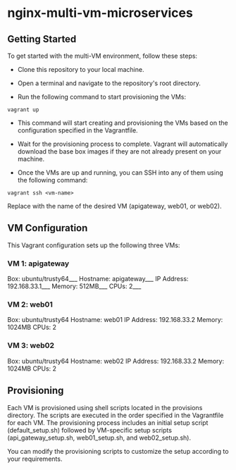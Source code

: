 # nginx-multi-vm-microservices

## Getting Started
To get started with the multi-VM environment, follow these steps:

- Clone this repository to your local machine.

- Open a terminal and navigate to the repository's root directory.

- Run the following command to start provisioning the VMs:

```
vagrant up
```

- This command will start creating and provisioning the VMs based on the configuration specified in the Vagrantfile.

- Wait for the provisioning process to complete. Vagrant will automatically download the base box images if they are not already present on your machine.

- Once the VMs are up and running, you can SSH into any of them using the following command:

```
vagrant ssh <vm-name>
```
Replace <vm-name> with the name of the desired VM (apigateway, web01, or web02).

## VM Configuration
  
 This Vagrant configuration sets up the following three VMs:

### VM 1: apigateway
Box: ubuntu/trusty64___
Hostname: apigateway___
IP Address: 192.168.33.1___
Memory: 512MB___
CPUs: 2___
  
### VM 2: web01
Box: ubuntu/trusty64
Hostname: web01
IP Address: 192.168.33.2
Memory: 1024MB
CPUs: 2
  
### VM 3: web02
Box: ubuntu/trusty64
Hostname: web02
IP Address: 192.168.33.2
Memory: 1024MB
CPUs: 2
  
## Provisioning
Each VM is provisioned using shell scripts located in the provisions directory. The scripts are executed in the order specified in the Vagrantfile for each VM. The provisioning process includes an initial setup script (default_setup.sh) followed by VM-specific setup scripts (api_gateway_setup.sh, web01_setup.sh, and web02_setup.sh).

You can modify the provisioning scripts to customize the setup according to your requirements.


